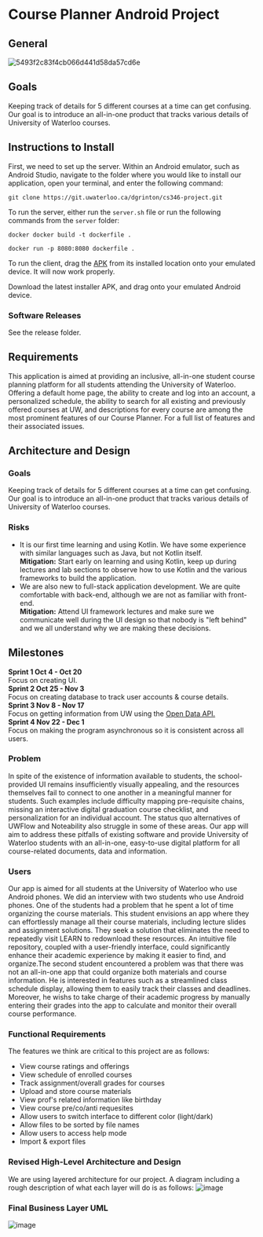 # Course Planner Android Project
## General
![5493f2c83f4cb066d441d58da57cd6e](https://github.com/junlin0902/Course-Planner/assets/118623321/9a8f319f-e89a-40ea-a178-0cb612ea4c42)

## Goals
Keeping track of details for 5 different courses at a time can get confusing. Our goal is to introduce an all-in-one product that tracks various details of University of Waterloo courses.

## Instructions to Install
First, we need to set up the server. Within an Android emulator, such as Android Studio, navigate to the folder where you would like to install our application, open your terminal, and enter the following command:

`git clone https://git.uwaterloo.ca/dgrinton/cs346-project.git`

To run the server, either run the `server.sh` file or run the following commands from the `server` folder:

`docker docker build -t dockerfile .`

`docker run -p 8080:8080 dockerfile .`

To run the client, drag the [APK](https://git.uwaterloo.ca/dgrinton/cs346-project/-/blob/main/release/v0.4-installer.apk) from its installed location onto your emulated device. It will now work properly.

Download the latest installer APK, and drag onto your emulated Android device.
### Software Releases
See the release folder.

## Requirements
This application is aimed at providing an inclusive, all-in-one student course planning platform for all students attending the University of Waterloo. Offering a default home page, the ability to create and log into an account, a personalized schedule, the ability to search for all existing and previously offered courses at UW, and descriptions for every course are among the most prominent features of our Course Planner. For a full list of features and their associated issues.

## Architecture and Design
### Goals
Keeping track of details for 5 different courses at a time can get confusing. Our goal is to introduce an all-in-one product that tracks various details of University of Waterloo courses.
### Risks
- It is our first time learning and using Kotlin. We have some experience with similar languages such as Java, but not Kotlin itself.\
**Mitigation:** Start early on learning and using Kotlin, keep up during lectures and lab sections to observe how to use Kotlin and the various frameworks to build the application.
- We are also new to full-stack application development. We are quite comfortable with back-end, although we are not as familiar with front-end.\
**Mitigation:** Attend UI framework lectures and make sure we communicate well during the UI design so that nobody is "left behind" and we all understand why we are making these decisions.
## Milestones
**Sprint 1 Oct 4 - Oct 20** \
Focus on creating UI. \
**Sprint 2 Oct 25 - Nov 3** \
Focus on creating database to track user accounts & course details. \
**Sprint 3 Nov 8 - Nov 17** \
Focus on getting information from UW using the [Open Data API.](https://uwaterloo.ca/api/) \
**Sprint 4 Nov 22 - Dec 1** \
Focus on making the program asynchronous so it is consistent across all users.
### Problem
In spite of the existence of information available to students, the school-provided UI remains insufficiently visually appealing, and the resources themselves fail to connect to one another in a meaningful manner for students. Such examples include difficulty mapping pre-requisite chains, missing an interactive digital graduation course checklist, and personalization for an individual account. The status quo alternatives of UWFlow and Noteability also struggle in some of these areas. Our app will aim to address these pitfalls of existing software and provide University of Waterloo students with an all-in-one, easy-to-use digital platform for all course-related documents, data and information.
### Users
Our app is aimed for all students at the University of Waterloo who use Android phones. We did an interview with two students who use Android phones. One of the students had a problem that he spent a lot of time organizing the course materials. This student envisions an app where they can effortlessly manage all their course materials, including lecture slides and assignment solutions. They seek a solution that eliminates the need to repeatedly visit LEARN to redownload these resources. An intuitive file repository, coupled with a user-friendly interface, could significantly enhance their academic experience by making it easier to find, and organize.The second student encountered a problem was that there was not an all-in-one app that could organize both materials and course information. He is interested in features such as a streamlined class schedule display, allowing them to easily track their classes and deadlines.  Moreover, he wishs to take charge of their academic progress by manually entering their grades into the app to calculate and monitor their overall course performance. 
### Functional Requirements
The features we think are critical to this project are as follows:
- View course ratings and offerings
- View schedule of enrolled courses
- Track assignment/overall grades for courses
- Upload and store course materials
- View prof's related information like birthday
- View course pre/co/anti requesites
- Allow users to switch interface to different color (light/dark)
- Allow files to be sorted by file names
- Allow users to access help mode
- Import & export files



### Revised High-Level Architecture and Design
We are using layered architecture for our project. A diagram including a rough description of what each layer will do is as follows:
![image](https://github.com/junlin0902/Course-Planner/assets/118623321/461be919-8a3e-43a1-bba7-06b2f59a6f87)

### Final Business Layer UML
![image](https://github.com/junlin0902/Course-Planner/assets/118623321/991afe14-277f-4653-b938-92a37375b2eb)

